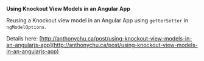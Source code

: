 __Using Knockout View Models in an Angular App__

Reusing a Knockout view model in an Angular App using `getterSetter` in `ngModelOptions`.

Details here: [http://anthonychu.ca/post/using-knockout-view-models-in-an-angularjs-app](http://anthonychu.ca/post/using-knockout-view-models-in-an-angularjs-app)
